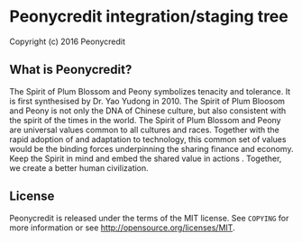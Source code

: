 Peonycredit integration/staging tree
===================================

Copyright (c) 2016 Peonycredit

What is Peonycredit?
------------------

The Spirit of Plum Blossom and Peony symbolizes tenacity and tolerance. It is first synthesised by Dr. Yao Yudong in 2010. The Spirit of Plum Bloosom and Peony is not only the DNA of Chinese culture, but also consistent with the spirit of the times in the world. The Spirit of Plum Blossom and Peony are universal values common to all cultures and races. Together with the rapid adoption of and adaptation to technology, this common set of values would be the binding forces underpinning the sharing finance and economy. Keep the Spirit in mind and embed the shared value in actions . Together, we create a better human civilization. 

License
-------

Peonycredit is released under the terms of the MIT license. See `COPYING` for more
information or see http://opensource.org/licenses/MIT.
